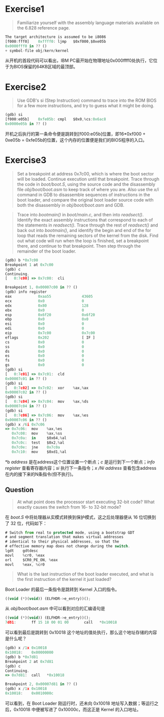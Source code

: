 # Exercise1
>Familiarize yourself with the assembly language materials available on the 6.828 reference page.

```Javascript
The target architecture is assumed to be i8086
[f000:fff0]    0xffff0:	ljmp   $0xf000,$0xe05b
0x0000fff0 in ?? ()
+ symbol-file obj/kern/kernel
```
从开机的首段代码可以看出，IBM PC最开始在物理地址0x000ffff0处执行，它位于为BIOS保留的64KB区域的最顶部。



# Exercise2
>Use GDB's si (Step Instruction) command to trace into the ROM BIOS for a few more instructions, and try to guess what it might be doing. 
```Javascript
(gdb) si
[f000:e05b]    0xfe05b:	cmpl   $0x0,%cs:0x6ac8
0x0000e05b in ?? ()
```
开机之后执行的第一条命令便是跳转到[f000:e05b]位置，即16*0xf000 + 0xe05b = 0xfe05b的位置，这个内存的位置便是我们的BIOS程序的入口。

# Exercise3
>Set a breakpoint at address 0x7c00, which is where the boot sector will be loaded. Continue execution until that breakpoint. Trace through the code in *boot/boot.S*, using the source code and the disassembly file *obj/boot/boot.asm* to keep track of where you are. Also use the *x/i* command in GDB to disassemble sequences of instructions in the boot loader, and compare the original boot loader source code with both the disassembly in *obj/boot/boot.asm* and GDB.

>Trace into *bootmain()* in *boot/main.c*, and then into *readsect()*. Identify the exact assembly instructions that correspond to each of the statements in *readsect()*. Trace through the rest of *readsect()* and back out into *bootmain()*, and identify the begin and end of the for loop that reads the remaining sectors of the kernel from the disk. Find out what code will run when the loop is finished, set a breakpoint there, and continue to that breakpoint. Then step through the remainder of the boot loader.

```JavaScript
(gdb) b *0x7c00
Breakpoint 1 at 0x7c00
(gdb) c
Continuing.
[   0:7c00] => 0x7c00:	cli    

Breakpoint 1, 0x00007c00 in ?? ()
(gdb) info register
eax            0xaa55              43605
ecx            0x0                 0
edx            0x80                128
ebx            0x0                 0
esp            0x6f20              0x6f20
ebp            0x0                 0x0
esi            0x0                 0
edi            0x0                 0
eip            0x7c00              0x7c00
eflags         0x202               [ IF ]
cs             0x0                 0
ss             0x0                 0
ds             0x0                 0
es             0x0                 0
fs             0x0                 0
gs             0x0                 0
(gdb) si
[   0:7c01] => 0x7c01:	cld    
0x00007c01 in ?? ()
(gdb) si
[   0:7c02] => 0x7c02:	xor    %ax,%ax
0x00007c02 in ?? ()
(gdb) si
[   0:7c04] => 0x7c04:	mov    %ax,%ds
0x00007c04 in ?? ()
(gdb) si
[   0:7c06] => 0x7c06:	mov    %ax,%es
0x00007c06 in ?? ()
(gdb) x /6i 0x7c06
=> 0x7c06:	mov    %ax,%es
   0x7c08:	mov    %ax,%ss
   0x7c0a:	in     $0x64,%al
   0x7c0c:	test   $0x2,%al
   0x7c0e:	jne    0x7c0a
   0x7c10:	mov    $0xd1,%al
```
*b *address* 是在address这个位置设置一个断点；*c* 是运行到下一个断点；*info register* 查看寄存器内容；*si* 执行下一条指令；*x /Ni address* 查看包含address在内的接下来的N条指令(但不执行)。
## Question
> At what point does the processor start executing 32-bit code? What exactly causes the switch from 16- to 32-bit mode?

在 *boot.S* 中将处理器从实模式转换到保护模式，这之后处理器便从 16 位切换到了 32 位，代码如下：
```JavaScript
# Switch from real to protected mode, using a bootstrap GDT
# and segment translation that makes virtual addresses 
# identical to their physical addresses, so that the 
# effective memory map does not change during the switch.
lgdt    gdtdesc
movl    %cr0, %eax
orl     $CR0_PE_ON, %eax
movl    %eax, %cr0
```

> What is the last instruction of the boot loader executed, and what is the first instruction of the kernel it just loaded?

Boot Loader 的最后一条指令是跳转到 Kernel 入口的指令。
```JavaScript
((void (*)(void)) (ELFHDR->e_entry))();
```

从 *obj/boot/boot.asm* 中可以看到对应的汇编语句是
```JavaScript
((void (*)(void)) (ELFHDR->e_entry))();
7d81:       ff 15 18 00 01 00       call   *0x10018
```

可以看到最后是跳转到 0x10018 这个地址的值处执行，那么这个地址存储的内容是什么呢？
```JavaScript
(gdb) x /1x 0x10018
0x10018:	0x00000000
(gdb) b *0x7d81
Breakpoint 2 at 0x7d81
(gdb) c
Continuing.
=> 0x7d81:	call   *0x10018

Breakpoint 2, 0x00007d81 in ?? ()
(gdb) x /1x 0x10018
0x10018:	0x0010000c
```
可以看到，在 Boot Loader 刚运行时，还未向 0x10018 地址写入数据；等运行之后，0x10018 中便被写进了 0x10000c，而这正是 Kernel 的入口地址。